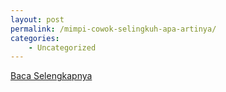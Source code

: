 ```yaml
---
layout: post
permalink: /mimpi-cowok-selingkuh-apa-artinya/
categories:
    - Uncategorized
---
```


[Baca Selengkapnya](/07)